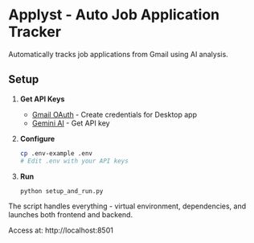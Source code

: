 # Applyst - Auto Job Application Tracker

Automatically tracks job applications from Gmail using AI analysis.

## Setup

1. **Get API Keys**
   - [Gmail OAuth](https://console.developers.google.com) - Create credentials for Desktop app
   - [Gemini AI](https://aistudio.google.com/app/apikey) - Get API key

2. **Configure**
   ```bash
   cp .env-example .env
   # Edit .env with your API keys
   ```

3. **Run**
   ```bash
   python setup_and_run.py
   ```

The script handles everything - virtual environment, dependencies, and launches both frontend and backend.

Access at: http://localhost:8501
